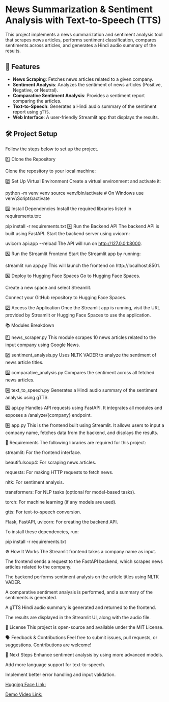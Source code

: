 # News Summarization & Sentiment Analysis with Text-to-Speech (TTS)

This project implements a news summarization and sentiment analysis tool that scrapes news articles, performs sentiment classification, compares sentiments across articles, and generates a Hindi audio summary of the results.

## 🚀 Features

- **News Scraping**: Fetches news articles related to a given company.
- **Sentiment Analysis**: Analyzes the sentiment of news articles (Positive, Negative, or Neutral).
- **Comparative Sentiment Analysis**: Provides a sentiment report comparing the articles.
- **Text-to-Speech**: Generates a Hindi audio summary of the sentiment report using `gTTS`.
- **Web Interface**: A user-friendly Streamlit app that displays the results.

## 🛠️ Project Setup

Follow the steps below to set up the project.

1️⃣ Clone the Repository

Clone the repository to your local machine:


2️⃣ Set Up Virtual Environment
Create a virtual environment and activate it:


python -m venv venv
source venv/bin/activate  # On Windows use venv\Scripts\activate


3️⃣ Install Dependencies
Install the required libraries listed in requirements.txt:


pip install -r requirements.txt
4️⃣ Run the Backend API
The backend API is built using FastAPI. Start the backend server using uvicorn:

uvicorn api:app --reload
The API will run on http://127.0.0.1:8000.

5️⃣ Run the Streamlit Frontend
Start the Streamlit app by running:

streamlit run app.py
This will launch the frontend on http://localhost:8501.

6️⃣ Deploy to Hugging Face Spaces
Go to Hugging Face Spaces.

Create a new space and select Streamlit.

Connect your GitHub repository to Hugging Face Spaces.

7️⃣ Access the Application
Once the Streamlit app is running, visit the URL provided by Streamlit or Hugging Face Spaces to use the application.

📚 Modules Breakdown

1️⃣ news_scraper.py
This module scrapes 10 news articles related to the input company using Google News.

2️⃣ sentiment_analysis.py
Uses NLTK VADER to analyze the sentiment of news article titles.

3️⃣ comparative_analysis.py
Compares the sentiment across all fetched news articles.

4️⃣ text_to_speech.py
Generates a Hindi audio summary of the sentiment analysis using gTTS.

5️⃣ api.py
Handles API requests using FastAPI. It integrates all modules and exposes a /analyze/{company} endpoint.

6️⃣ app.py
This is the frontend built using Streamlit. It allows users to input a company name, fetches data from the backend, and displays the results.

🧰 Requirements
The following libraries are required for this project:

streamlit: For the frontend interface.

beautifulsoup4: For scraping news articles.

requests: For making HTTP requests to fetch news.

nltk: For sentiment analysis.

transformers: For NLP tasks (optional for model-based tasks).

torch: For machine learning (if any models are used).

gtts: For text-to-speech conversion.

Flask, FastAPI, uvicorn: For creating the backend API.

To install these dependencies, run:

pip install -r requirements.txt

⚙️ How It Works
The Streamlit frontend takes a company name as input.

The frontend sends a request to the FastAPI backend, which scrapes news articles related to the company.

The backend performs sentiment analysis on the article titles using NLTK VADER.

A comparative sentiment analysis is performed, and a summary of the sentiments is generated.

A gTTS Hindi audio summary is generated and returned to the frontend.

The results are displayed in the Streamlit UI, along with the audio file.

📝 License
This project is open-source and available under the MIT License.

🗣️ Feedback & Contributions
Feel free to submit issues, pull requests, or suggestions. Contributions are welcome!

🚀 Next Steps
Enhance sentiment analysis by using more advanced models.

Add more language support for text-to-speech.

Implement better error handling and input validation.

[Hugging Face Link:](https://huggingface.co/spaces/mayur1811/NewsSummarizationSentimentAnalysiswithText-to-Speech)

[Demo Video Link:](https://go.screenpal.com/watch/cTe0Dmni3mc)
